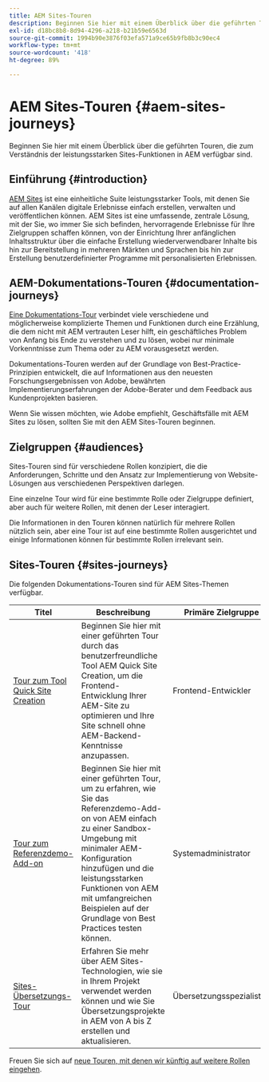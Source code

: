 ```yaml
---
title: AEM Sites-Touren
description: Beginnen Sie hier mit einem Überblick über die geführten Touren, die zum Verständnis der leistungsstarken Sites-Funktionen in AEM verfügbar sind.
exl-id: d18bc8b8-8d94-4296-a218-b21b59e6563d
source-git-commit: 1994b90e3876f03efa571a9ce65b9fb8b3c90ec4
workflow-type: tm+mt
source-wordcount: '418'
ht-degree: 89%

---
```


# AEM Sites-Touren {#aem-sites-journeys}

Beginnen Sie hier mit einem Überblick über die geführten Touren, die zum Verständnis der leistungsstarken Sites-Funktionen in AEM verfügbar sind.

## Einführung {#introduction}

[AEM Sites](https://business.adobe.com/de/products/experience-manager/sites/aem-sites.html) ist eine einheitliche Suite leistungsstarker Tools, mit denen Sie auf allen Kanälen digitale Erlebnisse einfach erstellen, verwalten und veröffentlichen können. AEM Sites ist eine umfassende, zentrale Lösung, mit der Sie, wo immer Sie sich befinden, hervorragende Erlebnisse für Ihre Zielgruppen schaffen können, von der Einrichtung Ihrer anfänglichen Inhaltsstruktur über die einfache Erstellung wiederverwendbarer Inhalte bis hin zur Bereitstellung in mehreren Märkten und Sprachen bis hin zur Erstellung benutzerdefinierter Programme mit personalisierten Erlebnissen.

## AEM-Dokumentations-Touren {#documentation-journeys}

[Eine Dokumentations-Tour](/help/journey-documentation/documentation-journeys.md) verbindet viele verschiedene und möglicherweise komplizierte Themen und Funktionen durch eine Erzählung, die dem nicht mit AEM vertrauten Leser hilft, ein geschäftliches Problem von Anfang bis Ende zu verstehen und zu lösen, wobei nur minimale Vorkenntnisse zum Thema oder zu AEM vorausgesetzt werden.

Dokumentations-Touren werden auf der Grundlage von Best-Practice-Prinzipien entwickelt, die auf Informationen aus den neuesten Forschungsergebnissen von Adobe, bewährten Implementierungserfahrungen der Adobe-Berater und dem Feedback aus Kundenprojekten basieren.

Wenn Sie wissen möchten, wie Adobe empfiehlt, Geschäftsfälle mit AEM Sites zu lösen, sollten Sie mit den AEM Sites-Touren beginnen.

## Zielgruppen {#audiences}

Sites-Touren sind für verschiedene Rollen konzipiert, die die Anforderungen, Schritte und den Ansatz zur Implementierung von Website-Lösungen aus verschiedenen Perspektiven darlegen.

Eine einzelne Tour wird für eine bestimmte Rolle oder Zielgruppe definiert, aber auch für weitere Rollen, mit denen der Leser interagiert.

Die Informationen in den Touren können natürlich für mehrere Rollen nützlich sein, aber eine Tour ist auf eine bestimmte Rollen ausgerichtet und einige Informationen können für bestimmte Rollen irrelevant sein.

## Sites-Touren {#sites-journeys}

Die folgenden Dokumentations-Touren sind für AEM Sites-Themen verfügbar.

| Titel | Beschreibung | Primäre Zielgruppe |
|---|---|---|
| [Tour zum Tool Quick Site Creation](/help/journey-sites/quick-site/overview.md) | Beginnen Sie hier mit einer geführten Tour durch das benutzerfreundliche Tool AEM Quick Site Creation, um die Frontend-Entwicklung Ihrer AEM-Site zu optimieren und Ihre Site schnell ohne AEM-Backend-Kenntnisse anzupassen. | Frontend-Entwickler |
| [Tour zum Referenzdemo-Add-on](/help/journey-sites/demos-add-on/overview.md) | Beginnen Sie hier mit einer geführten Tour, um zu erfahren, wie Sie das Referenzdemo-Add-on von AEM einfach zu einer Sandbox-Umgebung mit minimaler AEM-Konfiguration hinzufügen und die leistungsstarken Funktionen von AEM mit umfangreichen Beispielen auf der Grundlage von Best Practices testen können. | Systemadministrator |
| [Sites-Übersetzungs-Tour](/help/journey-sites/translation/overview.md) | Erfahren Sie mehr über AEM Sites-Technologien, wie sie in Ihrem Projekt verwendet werden können und wie Sie Übersetzungsprojekte in AEM von A bis Z erstellen und aktualisieren. | Übersetzungsspezialisten |

Freuen Sie sich auf [neue Touren, mit denen wir künftig auf weitere Rollen eingehen](/help/journey-documentation/documentation-journeys.md#journeys).
